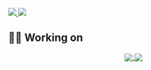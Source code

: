 
<p>
    <a href="https://github.com/h30306">
      <img src="https://github-readme-stats.vercel.app/api?username=h30306&theme=vue-dark&custom_title=Howard's GitHub stats" />
    </a>
    <a href="https://github.com/h30306">
      <img src="https://github-readme-stats.vercel.app/api/top-langs/?username=h30306&layout=compact&theme=vue-dark&hide=html" />
    </a>
</p>

## 👨‍💻 Working on

<p align=center>
    <a href="https://github.com/h30306/Learning-Notes">
      <img align="center" src="https://github-readme-stats.vercel.app/api/pin/?username=h30306&repo=Learning-Notes&theme=vue-dark" />
    </a>
    <a href="https://github.com/h30306/Recommand_Movie_by_description_and_category">
      <img align="center" src="https://github-readme-stats.vercel.app/api/pin/?username=h30306&repo=Recommand_Movie_by_description_and_category&theme=vue-dark" />
    </a>
</p>


<!--
### Hi there 👋
**h30306/h30306** is a ✨ _special_ ✨ repository because its `README.md` (this file) appears on your GitHub profile.

Here are some ideas to get you started:

- 🔭 I’m currently working on ...
- 🌱 I’m currently learning ...
- 👯 I’m looking to collaborate on ...
- 🤔 I’m looking for help with ...
- 💬 Ask me about ...
- 📫 How to reach me: ...
- 😄 Pronouns: ...
- ⚡ Fun fact: ...
-->
